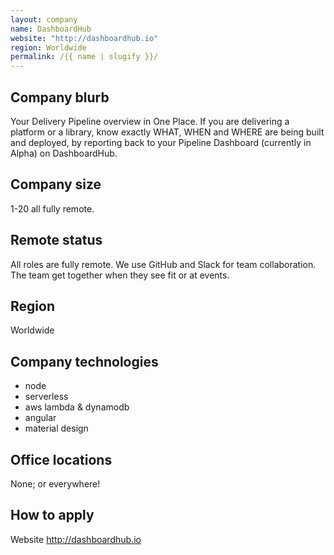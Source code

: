 ```yaml
---
layout: company
name: DashboardHub
website: "http://dashboardhub.io"
region: Worldwide
permalink: /{{ name | slugify }}/
---
```


## Company blurb

Your Delivery Pipeline overview in One Place. If you are delivering a platform or a library, know exactly WHAT, WHEN and WHERE are being built and deployed, by reporting back to your Pipeline Dashboard (currently in Alpha) on DashboardHub.

## Company size

1-20 all fully remote.

## Remote status

All roles are fully remote. We use GitHub and Slack for team collaboration. The team get together when they see fit or at events.

## Region

Worldwide

## Company technologies

- node
- serverless
- aws lambda & dynamodb
- angular
- material design

## Office locations

None; or everywhere!

## How to apply

Website http://dashboardhub.io